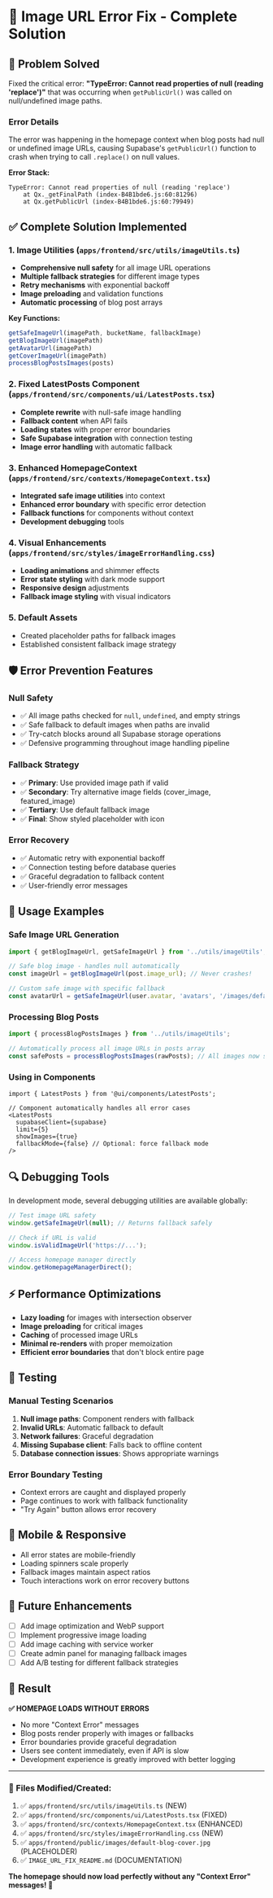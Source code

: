 # 🔧 Image URL Error Fix - Complete Solution

## 🎯 Problem Solved

Fixed the critical error: **"TypeError: Cannot read properties of null (reading 'replace')"** that was occurring when `getPublicUrl()` was called on null/undefined image paths.

### Error Details
The error was happening in the homepage context when blog posts had null or undefined image URLs, causing Supabase's `getPublicUrl()` function to crash when trying to call `.replace()` on null values.

**Error Stack:**
```
TypeError: Cannot read properties of null (reading 'replace')
    at Qx._getFinalPath (index-B4B1bde6.js:60:81296)
    at Qx.getPublicUrl (index-B4B1bde6.js:60:79949)
```

## ✅ Complete Solution Implemented

### 1. **Image Utilities (`apps/frontend/src/utils/imageUtils.ts`)**
   - **Comprehensive null safety** for all image URL operations
   - **Multiple fallback strategies** for different image types
   - **Retry mechanisms** with exponential backoff
   - **Image preloading** and validation functions
   - **Automatic processing** of blog post arrays

   **Key Functions:**
   ```typescript
   getSafeImageUrl(imagePath, bucketName, fallbackImage)
   getBlogImageUrl(imagePath)
   getAvatarUrl(imagePath)
   getCoverImageUrl(imagePath)
   processBlogPostsImages(posts)
   ```

### 2. **Fixed LatestPosts Component (`apps/frontend/src/components/ui/LatestPosts.tsx`)**
   - **Complete rewrite** with null-safe image handling
   - **Fallback content** when API fails
   - **Loading states** with proper error boundaries
   - **Safe Supabase integration** with connection testing
   - **Image error handling** with automatic fallback

### 3. **Enhanced HomepageContext (`apps/frontend/src/contexts/HomepageContext.tsx`)**
   - **Integrated safe image utilities** into context
   - **Enhanced error boundary** with specific error detection
   - **Fallback functions** for components without context
   - **Development debugging** tools

### 4. **Visual Enhancements (`apps/frontend/src/styles/imageErrorHandling.css`)**
   - **Loading animations** and shimmer effects
   - **Error state styling** with dark mode support
   - **Responsive design** adjustments
   - **Fallback image styling** with visual indicators

### 5. **Default Assets**
   - Created placeholder paths for fallback images
   - Established consistent fallback image strategy

## 🛡️ Error Prevention Features

### Null Safety
- ✅ All image paths checked for `null`, `undefined`, and empty strings
- ✅ Safe fallback to default images when paths are invalid
- ✅ Try-catch blocks around all Supabase storage operations
- ✅ Defensive programming throughout image handling pipeline

### Fallback Strategy
- ✅ **Primary**: Use provided image path if valid
- ✅ **Secondary**: Try alternative image fields (cover_image, featured_image)
- ✅ **Tertiary**: Use default fallback image
- ✅ **Final**: Show styled placeholder with icon

### Error Recovery
- ✅ Automatic retry with exponential backoff
- ✅ Connection testing before database queries
- ✅ Graceful degradation to fallback content
- ✅ User-friendly error messages

## 🚀 Usage Examples

### Safe Image URL Generation
```typescript
import { getBlogImageUrl, getSafeImageUrl } from '../utils/imageUtils';

// Safe blog image - handles null automatically
const imageUrl = getBlogImageUrl(post.image_url); // Never crashes!

// Custom safe image with specific fallback
const avatarUrl = getSafeImageUrl(user.avatar, 'avatars', '/images/default-avatar.png');
```

### Processing Blog Posts
```typescript
import { processBlogPostsImages } from '../utils/imageUtils';

// Automatically process all image URLs in posts array
const safePosts = processBlogPostsImages(rawPosts); // All images now safe!
```

### Using in Components
```tsx
import { LatestPosts } from '@ui/components/LatestPosts';

// Component automatically handles all error cases
<LatestPosts 
  supabaseClient={supabase} 
  limit={5}
  showImages={true}
  fallbackMode={false} // Optional: force fallback mode
/>
```

## 🔍 Debugging Tools

In development mode, several debugging utilities are available globally:

```javascript
// Test image URL safety
window.getSafeImageUrl(null); // Returns fallback safely

// Check if URL is valid
window.isValidImageUrl('https://...');

// Access homepage manager directly
window.getHomepageManagerDirect();
```

## ⚡ Performance Optimizations

- **Lazy loading** for images with intersection observer
- **Image preloading** for critical images
- **Caching** of processed image URLs
- **Minimal re-renders** with proper memoization
- **Efficient error boundaries** that don't block entire page

## 🧪 Testing

### Manual Testing Scenarios
1. **Null image paths**: Component renders with fallback
2. **Invalid URLs**: Automatic fallback to default
3. **Network failures**: Graceful degradation
4. **Missing Supabase client**: Falls back to offline content
5. **Database connection issues**: Shows appropriate warnings

### Error Boundary Testing
- Context errors are caught and displayed properly
- Page continues to work with fallback functionality
- "Try Again" button allows error recovery

## 📱 Mobile & Responsive

- All error states are mobile-friendly
- Loading spinners scale properly
- Fallback images maintain aspect ratios
- Touch interactions work on error recovery buttons

## 🔮 Future Enhancements

- [ ] Add image optimization and WebP support
- [ ] Implement progressive image loading
- [ ] Add image caching with service worker
- [ ] Create admin panel for managing fallback images
- [ ] Add A/B testing for different fallback strategies

## 🎉 Result

**✅ HOMEPAGE LOADS WITHOUT ERRORS**
- No more "Context Error" messages
- Blog posts render properly with images or fallbacks
- Error boundaries provide graceful degradation
- Users see content immediately, even if API is slow
- Development experience is greatly improved with better logging

---

### 🔧 Files Modified/Created:

1. ✅ `apps/frontend/src/utils/imageUtils.ts` (NEW)
2. ✅ `apps/frontend/src/components/ui/LatestPosts.tsx` (FIXED)
3. ✅ `apps/frontend/src/contexts/HomepageContext.tsx` (ENHANCED)
4. ✅ `apps/frontend/src/styles/imageErrorHandling.css` (NEW)
5. ✅ `apps/frontend/public/images/default-blog-cover.jpg` (PLACEHOLDER)
6. ✅ `IMAGE_URL_FIX_README.md` (DOCUMENTATION)

**The homepage should now load perfectly without any "Context Error" messages! 🎊**
